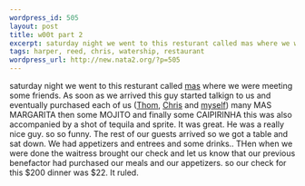 ```yaml
--- 
wordpress_id: 505
layout: post
title: w00t part 2
excerpt: saturday night we went to this resturant called mas where we were meeting some friends. As soon as we arrived this guy started talkign to us and eventually purchased each of us (Thom, Chris and myself) many MAS MARGARITA then some...
tags: harper, reed, chris, watership, restaurant
wordpress_url: http://new.nata2.org/?p=505
---
```

saturday night we went to this resturant called <a href="http://www.masrestaurant.com/masrestaurant/">mas</a> where we were meeting some friends. As soon as we arrived this guy started talkign to us and eventually purchased each of us (<a href="http://thom.watership.org">Thom</a>, <a href="http://chris.fm/">Chris</a> and <a href="http://www.harperreed.org">myself</a>) many MAS MARGARITA then some MOJITO and finally some CAIPIRINHA this was also accompanied by a shot of tequila and sprite. It was great. He was a really nice guy. so so funny. The rest of our guests arrived so we got a table and sat down.  We had appetizers and entrees and some drinks.. THen when we were done the waitress brought our check and let us know that our previous benefactor had purchased our meals and our appetizers. so our check for this $200 dinner was $22. It ruled. 
